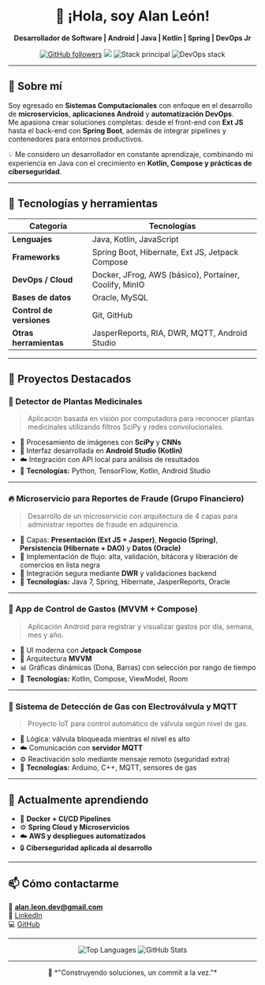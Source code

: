 <h1 align="center">👋 ¡Hola, soy Alan León!</h1>

<p align="center">
  <strong>Desarrollador de Software | Android | Java | Kotlin | Spring | DevOps Jr</strong>
</p>

<p align="center">
  <a href="https://github.com/alanleon"><img src="https://img.shields.io/github/followers/alanleon?style=social" alt="GitHub followers"></a>
  <a href="[https://www.linkedin.com/in/alan-leon/](https://www.linkedin.com/in/alan-antonio-le%C3%B3n-hern%C3%A1ndez-0271962a3/)"><img src="https://img.shields.io/badge/LinkedIn-Perfil-blue?logo=linkedin&logoColor=white"></a>
  <img src="https://img.shields.io/badge/Code-Java%20%7C%20Kotlin%20%7C%20Spring%20Boot%20%7C%20Ext%20JS-green?logo=code" alt="Stack principal">
  <img src="https://img.shields.io/badge/DevOps-Docker%20%7C%20AWS%20%7C%20JFrog%20%7C%20CI%2FCD-blueviolet?logo=githubactions" alt="DevOps stack">
</p>

---

## 🚀 Sobre mí

Soy egresado en **Sistemas Computacionales** con enfoque en el desarrollo de **microservicios**, **aplicaciones Android** y **automatización DevOps**.  
Me apasiona crear soluciones completas: desde el front-end con **Ext JS** hasta el back-end con **Spring Boot**, además de integrar pipelines y contenedores para entornos productivos.

💡 Me considero un desarrollador en constante aprendizaje, combinando mi experiencia en Java con el crecimiento en **Kotlin, Compose y prácticas de ciberseguridad**.

---

## 🧠 Tecnologías y herramientas

| Categoría | Tecnologías |
|------------|-------------|
| **Lenguajes** | Java, Kotlin, JavaScript |
| **Frameworks** | Spring Boot, Hibernate, Ext JS, Jetpack Compose |
| **DevOps / Cloud** | Docker, JFrog, AWS (básico), Portainer, Coolify, MinIO |
| **Bases de datos** | Oracle, MySQL |
| **Control de versiones** | Git, GitHub |
| **Otras herramientas** | JasperReports, RIA, DWR, MQTT, Android Studio |

---

## 🧩 Proyectos Destacados

### 🌿 Detector de Plantas Medicinales
> Aplicación basada en visión por computadora para reconocer plantas medicinales utilizando filtros SciPy y redes convolucionales.

- 🔬 Procesamiento de imágenes con **SciPy** y **CNNs**
- 📱 Interfaz desarrollada en **Android Studio (Kotlin)**
- ☁️ Integración con API local para análisis de resultados  
- 🧾 **Tecnologías:** Python, TensorFlow, Kotlin, Android Studio

---

### 🔥 Microservicio para Reportes de Fraude (Grupo Financiero)
> Desarrollo de un microservicio con arquitectura de 4 capas para administrar reportes de fraude en adquirencia.

- 🧩 Capas: **Presentación (Ext JS + Jasper)**, **Negocio (Spring)**, **Persistencia (Hibernate + DAO)** y **Datos (Oracle)**
- 🔁 Implementación de flujo: alta, validación, bitácora y liberación de comercios en lista negra
- 🔐 Integración segura mediante **DWR** y validaciones backend
- 🧾 **Tecnologías:** Java 7, Spring, Hibernate, JasperReports, Oracle

---

### 🧪 App de Control de Gastos (MVVM + Compose)
> Aplicación Android para registrar y visualizar gastos por día, semana, mes y año.

- 🎨 UI moderna con **Jetpack Compose**
- 🧱 Arquitectura **MVVM**
- 📊 Gráficas dinámicas (Dona, Barras) con selección por rango de tiempo
- 🧾 **Tecnologías:** Kotlin, Compose, ViewModel, Room

---

### 🧰 Sistema de Detección de Gas con Electroválvula y MQTT
> Proyecto IoT para control automático de válvula según nivel de gas.

- 🧠 Lógica: válvula bloqueada mientras el nivel es alto
- ☁️ Comunicación con **servidor MQTT**
- ⚙️ Reactivación solo mediante mensaje remoto (seguridad extra)
- 🧾 **Tecnologías:** Arduino, C++, MQTT, sensores de gas

---

## 🌱 Actualmente aprendiendo
- 🐳 **Docker + CI/CD Pipelines**
- ⚙️ **Spring Cloud y Microservicios**
- ☁️ **AWS y despliegues automatizados**
- 🔒 **Ciberseguridad aplicada al desarrollo**

---

## 📫 Cómo contactarme
📧 **alan.leon.dev@gmail.com**  
💼 [LinkedIn](https://www.linkedin.com/in/alan-leon/)  
💻 [GitHub](https://github.com/alanleon)

---

<p align="center">
  <img src="https://github-readme-stats.vercel.app/api/top-langs/?username=alanleon&layout=compact&theme=github_dark&hide_border=true" alt="Top Languages"/>
  <img src="https://github-readme-stats.vercel.app/api?username=alanleon&show_icons=true&theme=github_dark&hide_border=true" alt="GitHub Stats"/>
</p>

---

<p align="center">
  💬 *"Construyendo soluciones, un commit a la vez."*
</p>
